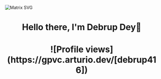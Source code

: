 
![Matrix SVG](https://raw.githubusercontent.com/rodrigograca31/rodrigograca31/master/matrix.svg)
<h3>
  <h1 align="center"><b>Hello there, I'm Debrup Dey👋</b></h1>
</h3>

<h1 align="center">
![Profile views](https://gpvc.arturio.dev/[debrup416])
</h1>
